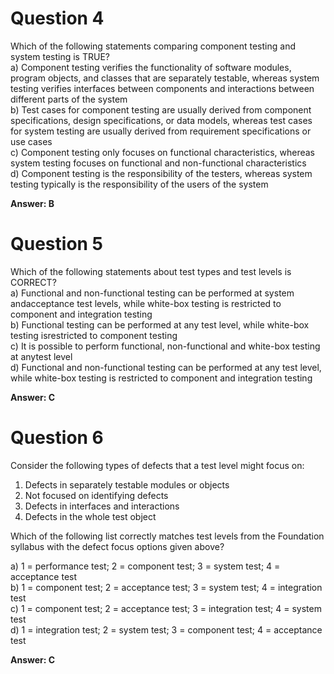# Question 4
Which of the following statements comparing component testing and system testing is TRUE?  
a) Component testing verifies the functionality of software modules, program objects, and classes that are separately testable, whereas system testing verifies interfaces between components and interactions between different parts of the system  
b) Test cases for component testing are usually derived from component specifications, design specifications, or data models, whereas test cases for system testing are usually derived from requirement specifications or use cases  
c) Component testing only focuses on functional characteristics, whereas system testing focuses on functional and non-functional characteristics  
d) Component testing is the responsibility of the testers, whereas system testing typically is the responsibility of the users of the system  
  
**Answer: B**
# Question 5
Which of the following statements about test types and test levels is CORRECT?  
a) Functional and non-functional testing can be performed at system andacceptance test levels, while white-box testing is restricted to component and
integration testing  
b) Functional testing can be performed at any test level, while white-box testing isrestricted to component testing  
c) It is possible to perform functional, non-functional and white-box testing at anytest level  
d) Functional and non-functional testing can be performed at any test level, while white-box testing is restricted to component and integration testing  
  
**Answer: C**
# Question 6
Consider the following types of defects that a test level might focus on:
1. Defects in separately testable modules or objects
2. Not focused on identifying defects
3. Defects in interfaces and interactions
4. Defects in the whole test object

Which of the following list correctly matches test levels from the Foundation syllabus with
the defect focus options given above?  

a) 1 = performance test; 2 = component test; 3 = system test; 4 = acceptance test  
b) 1 = component test; 2 = acceptance test; 3 = system test; 4 = integration test  
c) 1 = component test; 2 = acceptance test; 3 = integration test; 4 = system test  
d) 1 = integration test; 2 = system test; 3 = component test; 4 = acceptance test  
  
**Answer: C**
